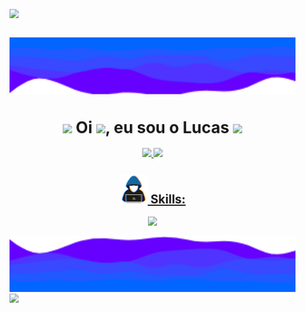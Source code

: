 <img src="https://user-images.githubusercontent.com/73097560/115834477-dbab4500-a447-11eb-908a-139a6edaec5c.gif"><br><br>

<img height='100em' src='https://raw.githubusercontent.com/LucasBXavier/LucasBXavier/main/assets/wave-top.png' />

<h1 align="center"><img src="https://media2.giphy.com/media/QssGEmpkyEOhBCb7e1/giphy.gif?cid=ecf05e47a0n3gi1bfqntqmob8g9aid1oyj2wr3ds3mg700bl&rid=giphy.gif" width ="25"/> Oi <img src="https://raw.githubusercontent.com/MartinHeinz/MartinHeinz/master/wave.gif" width="30px">, eu sou o Lucas <img src="https://media2.giphy.com/media/QssGEmpkyEOhBCb7e1/giphy.gif?cid=ecf05e47a0n3gi1bfqntqmob8g9aid1oyj2wr3ds3mg700bl&rid=giphy.gif" width ="25"/></h1>  


<div align="center">
  <a href="https://github.com/LucasBXavier">
  <img height="160em" src="https://github-readme-stats.vercel.app/api?username=LucasBXavier&show_icons=true&theme=tokyonight&include_all_commits=false&count_private=true"/>
  <img height="160em" src="https://github-readme-stats.vercel.app/api/top-langs/?username=LucasBXavier&layout=compact&langs_count=7&theme=tokyonight"/>
</div>
  
  ##

  ## <div align="center"><img src = "https://github.com/0xAbdulKhalid/0xAbdulKhalid/raw/main/assets/mdImages/about_me.gif" width = 50px> Skills:
  </div>
<p align="center">
  <a href="https://skillicons.dev">
    <img src="https://skillicons.dev/icons?i=js,ts,angular,bootstrap,cs,net" />
  </a>
</p>

<img height='100em' src='https://raw.githubusercontent.com/LucasBXavier/LucasBXavier/main/assets/wave-bottom.png' />
<img src="https://user-images.githubusercontent.com/73097560/115834477-dbab4500-a447-11eb-908a-139a6edaec5c.gif"><br><br>
